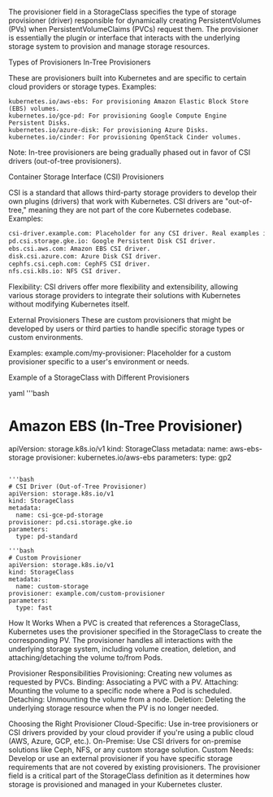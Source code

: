 The provisioner field in a StorageClass specifies the type of storage provisioner (driver) responsible for dynamically creating PersistentVolumes (PVs) when PersistentVolumeClaims (PVCs) request them. The provisioner is essentially the plugin or interface that interacts with the underlying storage system to provision and manage storage resources.

Types of Provisioners
In-Tree Provisioners

These are provisioners built into Kubernetes and are specific to certain cloud providers or storage types.
Examples:
```
kubernetes.io/aws-ebs: For provisioning Amazon Elastic Block Store (EBS) volumes.
kubernetes.io/gce-pd: For provisioning Google Compute Engine Persistent Disks.
kubernetes.io/azure-disk: For provisioning Azure Disks.
kubernetes.io/cinder: For provisioning OpenStack Cinder volumes.
```
Note: In-tree provisioners are being gradually phased out in favor of CSI drivers (out-of-tree provisioners).

Container Storage Interface (CSI) Provisioners

CSI is a standard that allows third-party storage providers to develop their own plugins (drivers) that work with Kubernetes. CSI drivers are "out-of-tree," meaning they are not part of the core Kubernetes codebase.
Examples:
```bash
csi-driver.example.com: Placeholder for any CSI driver. Real examples include:
pd.csi.storage.gke.io: Google Persistent Disk CSI driver.
ebs.csi.aws.com: Amazon EBS CSI driver.
disk.csi.azure.com: Azure Disk CSI driver.
cephfs.csi.ceph.com: CephFS CSI driver.
nfs.csi.k8s.io: NFS CSI driver.
```

Flexibility: CSI drivers offer more flexibility and extensibility, allowing various storage providers to integrate their solutions with Kubernetes without modifying Kubernetes itself.

External Provisioners
These are custom provisioners that might be developed by users or third parties to handle specific storage types or custom environments.

Examples:
example.com/my-provisioner: Placeholder for a custom provisioner specific to a user's environment or needs.

Example of a StorageClass with Different Provisioners

yaml
'''bash
# Amazon EBS (In-Tree Provisioner)
apiVersion: storage.k8s.io/v1
kind: StorageClass
metadata:
  name: aws-ebs-storage
provisioner: kubernetes.io/aws-ebs
parameters:
  type: gp2
```
  
'''bash
# CSI Driver (Out-of-Tree Provisioner)
apiVersion: storage.k8s.io/v1
kind: StorageClass
metadata:
  name: csi-gce-pd-storage
provisioner: pd.csi.storage.gke.io
parameters:
  type: pd-standard
  
'''bash
# Custom Provisioner
apiVersion: storage.k8s.io/v1
kind: StorageClass
metadata:
  name: custom-storage
provisioner: example.com/custom-provisioner
parameters:
  type: fast
```
  
How It Works
When a PVC is created that references a StorageClass, Kubernetes uses the provisioner specified in the StorageClass to create the corresponding PV.
The provisioner handles all interactions with the underlying storage system, including volume creation, deletion, and attaching/detaching the volume to/from Pods.

Provisioner Responsibilities
Provisioning: Creating new volumes as requested by PVCs.
Binding: Associating a PVC with a PV.
Attaching: Mounting the volume to a specific node where a Pod is scheduled.
Detaching: Unmounting the volume from a node.
Deletion: Deleting the underlying storage resource when the PV is no longer needed.

Choosing the Right Provisioner
Cloud-Specific: Use in-tree provisioners or CSI drivers provided by your cloud provider if you're using a public cloud (AWS, Azure, GCP, etc.).
On-Premise: Use CSI drivers for on-premise solutions like Ceph, NFS, or any custom storage solution.
Custom Needs: Develop or use an external provisioner if you have specific storage requirements that are not covered by existing provisioners.
The provisioner field is a critical part of the StorageClass definition as it determines how storage is provisioned and managed in your Kubernetes cluster.
